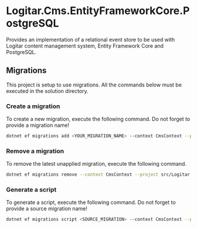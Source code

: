 ﻿# Logitar.Cms.EntityFrameworkCore.PostgreSQL

Provides an implementation of a relational event store to be used with Logitar content management system, Entity Framework Core and PostgreSQL.

## Migrations

This project is setup to use migrations. All the commands below must be executed in the solution directory.

### Create a migration

To create a new migration, execute the following command. Do not forget to provide a migration name!

```sh
dotnet ef migrations add <YOUR_MIGRATION_NAME> --context CmsContext --project src/Logitar.Cms.EntityFrameworkCore.PostgreSQL --startup-project src/Logitar.Cms
```

### Remove a migration

To remove the latest unapplied migration, execute the following command.

```sh
dotnet ef migrations remove --context CmsContext --project src/Logitar.Cms.EntityFrameworkCore.PostgreSQL --startup-project src/Logitar.Cms
```

### Generate a script

To generate a script, execute the following command. Do not forget to provide a source migration name!

```sh
dotnet ef migrations script <SOURCE_MIGRATION> --context CmsContext --project src/Logitar.Cms.EntityFrameworkCore.PostgreSQL --startup-project src/Logitar.Cms
```
